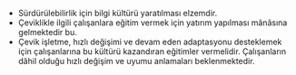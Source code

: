 - Sürdürülebilirlik için bilgi kültürü yaratılması elzemdir.
- Çeviklikle ilgili çalışanlara eğitim vermek için yatırım yapılması mânâsına gelmektedir bu.
- Çevik işletme, hızlı değişimi ve devam eden adaptasyonu desteklemek için çalışanlarına bu kültürü kazandıran eğitimler vermelidir. Çalışanların dâhil olduğu hızlı değişim ve uyumu anlamaları beklenmektedir.
